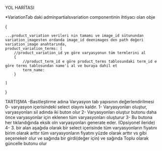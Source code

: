 YOL HARİTASI

*VariationTab daki adminpartialsvariation componentinin ihtiyacı olan obje

{

    ...product_variation verileri nin tamamı ve image_id sütunundan variation_imagesten ordanda image_id deenimages den path değeri variation_image anahtarında,
    product_variation_terms: [
        //product_variation_id ye göre varyasyonun tüm termlerini al
        {
            //product_term_id e göre product_terms tablosundaki term_id e göre terms tablosundan name'i al ve buraya dahil et
            term_name:
        }

    ]
}

TARTIŞMA
-Basitleştirme adına Varyasyon tab yapısının değerlendirilmesi 
0- varyasyon içerisindeki select olayını kaldır.
1- Varyasyonları oluştur, varyasyonları sil adında iki buton olur
2- Varyasyonları oluştur butonu daha önce varyasyonlar için eklenen tüm varyasyonları oluşturur
3- Bu butona her tıklandığında eksik oln varyasyonları generate eder.
(Opsiyonel ileride) 4- 3. bir alan aşağıda olarak bir select içerisinde
tüm varyasyonların fiyatını birim olarak arttır
tüm varyasyonların fiyatını yüzde olarak arttır
vs  gibi seçenekelr olur ve sağında bir girdi(değer için) ve sağında Toplu olarak güncelle butonu olur

